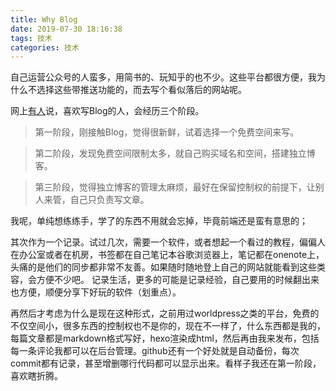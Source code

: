 ```yaml
---
title: Why Blog
date: 2019-07-30 18:16:38
tags: 技术
categories: 技术
---
```


自己运营公众号的人蛮多，用简书的、玩知乎的也不少。这些平台都很方便，我为什么不选择这些带推送功能的，而去写个看似落后的网站呢。
<!--more-->
网上[有人](https://yelog.org/)说，喜欢写Blog的人，会经历三个阶段。

>第一阶段，刚接触Blog，觉得很新鲜，试着选择一个免费空间来写。

>第二阶段，发现免费空间限制太多，就自己购买域名和空间，搭建独立博客。

>第三阶段，觉得独立博客的管理太麻烦，最好在保留控制权的前提下，让别人来管，自己只负责写文章。

我呢，单纯想练练手，学了的东西不用就会忘掉，毕竟前端还是蛮有意思的；

其次作为一个记录。试过几次，需要一个软件，或者想起一个看过的教程，偏偏人在办公室或者在机房，书签都在自己笔记本谷歌浏览器上，笔记都在onenote上，头痛的是他们的同步都非常不友善。如果随时随地登上自己的网站就能看到这些类容，会方便不少吧。
记录生活，更多的可能是记录经验，自己要用的时候翻出来也方便，顺便分享下好玩的软件（划重点）。

再然后才考虑为什么是现在这种形式，之前用过worldpress之类的平台，免费的不仅空间小，很多东西的控制权也不是你的，现在不一样了，什么东西都是我的，每篇文章都是markdown格式写好，hexo渲染成html，然后再由我来发布，包括每一条评论我都可以在后台管理。github还有一个好处就是自动备份，每次commit都有记录，甚至增删哪行代码都可以显示出来。看样子我还在第一阶段，喜欢瞎折腾。

